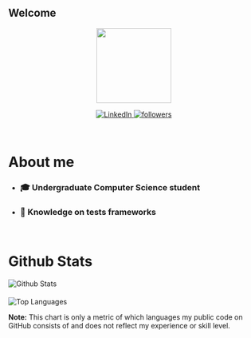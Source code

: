 ## Welcome

<p align="center">
  <img
    src="https://img.icons8.com/ios/452/source-code.png"
    width="150"
  />
</p>

<p align="center">
  <a href="https://www.linkedin.com/in/yuriserka/">
    <img
      alt="LinkedIn"
      title="LinkedIn"
      src="https://img.shields.io/badge/LinkedIn-0077B5?style=for-the-badge&logo=linkedin&logoColor=white"
    />
  </a>
  <a href="https://github.com/yuriserka">
    <img
      alt="followers"
      title="Follow me on Github"
      src="https://img.shields.io/github/followers/yuriserka?style=for-the-badge"
    />
  </a>
</p>

<br />

# About me

- ### 🎓 Undergraduate Computer Science student
- ### 🧪 Knowledge on tests frameworks

<br />

# Github Stats

<img
  alt="Github Stats"
  src="https://github-readme-stats.vercel.app/api?username=yuriserka&show_icons=true&count_private=true&theme=onedark"
  />

<p style="margin: 1.2rem 0;" />

<img
  alt="Top Languages"
  src="https://github-readme-stats.vercel.app/api/top-langs/?username=yuriserka&langs_count=10&layout=compact&theme=onedark"
/>

<strong>Note:</strong>
This chart is only a metric of which languages my public code on GitHub consists of and does not reflect my experience or skill level.
